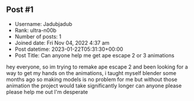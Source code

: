 ## Post #1
- Username: Jadubjadub
- Rank: ultra-n00b
- Number of posts: 1
- Joined date: Fri Nov 04, 2022 4:37 am
- Post datetime: 2023-01-22T05:31:30+00:00
- Post Title: Can anyone help me get ape escape 2 or 3 animations

hey everyone, so im trying to remake ape escape 2 and been looking for a way to get my hands on the animations, i taught myself blender some months ago so making models is no problem for me but without those animation the project would take significantly longer can anyone please please help me out I'm desperate
